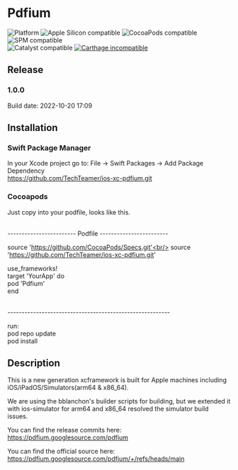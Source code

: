 # Pdfium
![Platform](https://img.shields.io/badge/Platform-iOS-orange.svg)
![Apple Silicon compatible](https://img.shields.io/badge/Apple%20Silicon-compatible-green.svg)
![CocoaPods compatible](https://img.shields.io/badge/CocoaPods-compatible-green.svg)
![SPM compatible](https://img.shields.io/badge/Swift%20Package%20Manager-compatible-green.svg)<br/>
![Catalyst compatible](https://img.shields.io/badge/Catalyst-incompatible-red.svg)
[![Carthage incompatible](https://img.shields.io/badge/Carthage-incompatible-red.svg?style=flat)](https://github.com/Carthage/Carthage)


## Release

### 1.0.0
Build date: 2022-10-20 17:09


## Installation
### Swift Package Manager
In your Xcode project go to: File -> Swift Packages -> Add Package Dependency<br/>
https://github.com/TechTeamer/ios-xc-pdfium.git


### Cocoapods
Just copy into your podfile, looks like this.<br/>

<br/>------------------------ Podfile ------------------------

source 'https://github.com/CocoaPods/Specs.git'<br/>
source 'https://github.com/TechTeamer/ios-xc-pdfium.git'

  use_frameworks!<br/>
  target 'YourApp' do<br/>
    pod 'Pdfium'<br/>
  end
  
<br/>---------------------------------------------------------

run:<br/>
pod repo update<br/>
pod install<br/>

## Description
This is a new generation xcframework is built for Apple machines including iOS/iPadOS/Simulators(arm64 & x86_64).

We are using the bblanchon's builder scripts for building, but we extended it with ios-simulator for arm64 and x86_64 resolved the simulator build issues. 

You can find the release commits here:
https://pdfium.googlesource.com/pdfium

You can find the official source here:
https://pdfium.googlesource.com/pdfium/+/refs/heads/main

